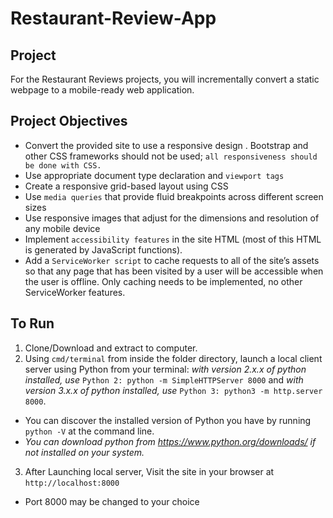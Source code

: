 # Restaurant-Review-App

## Project
For the Restaurant Reviews projects, you will incrementally convert a static webpage to a mobile-ready web application.

## Project Objectives
* Convert the provided site to use a responsive design .
Bootstrap and other CSS frameworks should not be used; ```all responsiveness should be done with CSS.```
* Use appropriate document type declaration and ```viewport tags```
* Create a responsive grid-based layout using CSS
* Use ```media queries``` that provide fluid breakpoints across different screen sizes
* Use responsive images that adjust for the dimensions and resolution of any mobile device
* Implement ```accessibility features``` in the site HTML (most of this HTML is generated by JavaScript functions).
* Add a ```ServiceWorker script``` to cache requests to all of the site’s assets so that any page that has been visited by a user will be accessible when the user is offline. Only caching needs to be implemented, no other ServiceWorker features.

## To Run
1. Clone/Download and extract to computer.
2. Using ```cmd/terminal``` from inside the folder directory, launch a local client server using Python from your terminal: 
_with version 2.x.x of python installed, use_ ```Python 2: python -m SimpleHTTPServer 8000``` and
_with version 3.x.x of python installed, use_ ```Python 3: python3 -m http.server 8000```.
* You can discover the installed version of Python you have by running ```python -V``` at the command line.
* _You can download python from https://www.python.org/downloads/ if not installed on your system._
3. After Launching local server, Visit the site in your browser at ```http://localhost:8000```
* Port 8000 may be changed to your choice
